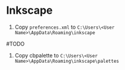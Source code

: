 # Inkscape

1. Copy `preferences.xml` to 
`C:\Users\<User Name>\AppData\Roaming\inkscape`

#TODO
1. Copy cbpalette to 
`C:\Users\<User Name>\AppData\Roaming\inkscape\palettes`